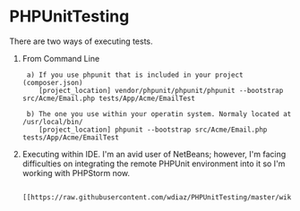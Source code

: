 # PHPUnitTesting

There are two ways of executing tests.
1) From Command Line

        a) If you use phpunit that is included in your project (composer.json)  
           [project_location] vendor/phpunit/phpunit/phpunit --bootstrap src/Acme/Email.php tests/App/Acme/EmailTest

        b) The one you use within your operatin system. Normaly located at /usr/local/bin/
           [project_location] phpunit --bootstrap src/Acme/Email.php tests/App/Acme/EmailTest
        
        
2) Executing within IDE. I'm an avid user of NetBeans; however, I'm facing difficulties on integrating the remote PHPUnit
    environment into it so I'm working with PHPStorm now.
    
        [[https://raw.githubusercontent.com/wdiaz/PHPUnitTesting/master/wiki/images/php_configuration.png|alt=configuration]]
